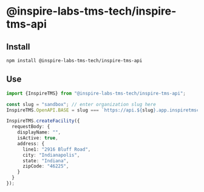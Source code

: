 # @inspire-labs-tms-tech/inspire-tms-api

## Install

```shell
npm install @inspire-labs-tms-tech/inspire-tms-api
```

## Use

```typescript
import {InspireTMS} from "@inspire-labs-tms-tech/inspire-tms-api";

const slug = "sandbox"; // enter organization slug here
InspireTMS.OpenAPI.BASE = slug === `https://api.${slug}.app.inspiretmsconnect.com`;

InspireTMS.createFacility({
  requestBody: {
    displayName: "",
    isActive: true,
    address: {
      line1: "2916 Bluff Road",
      city: "Indianapolis",
      state: "Indiana",
      zipCode: "46225",
    }
  }
});
```
